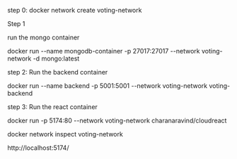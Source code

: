 step 0:
docker network create voting-network

Step 1

run the mongo container

docker run --name mongodb-container -p 27017:27017 --network voting-network -d mongo:latest

step 2: Run the backend container

docker run --name backend -p 5001:5001 --network voting-network voting-backend

step 3: Run the react container

docker run -p 5174:80 --network voting-network charanaravind/cloudreact

docker network inspect voting-network

http://localhost:5174/
